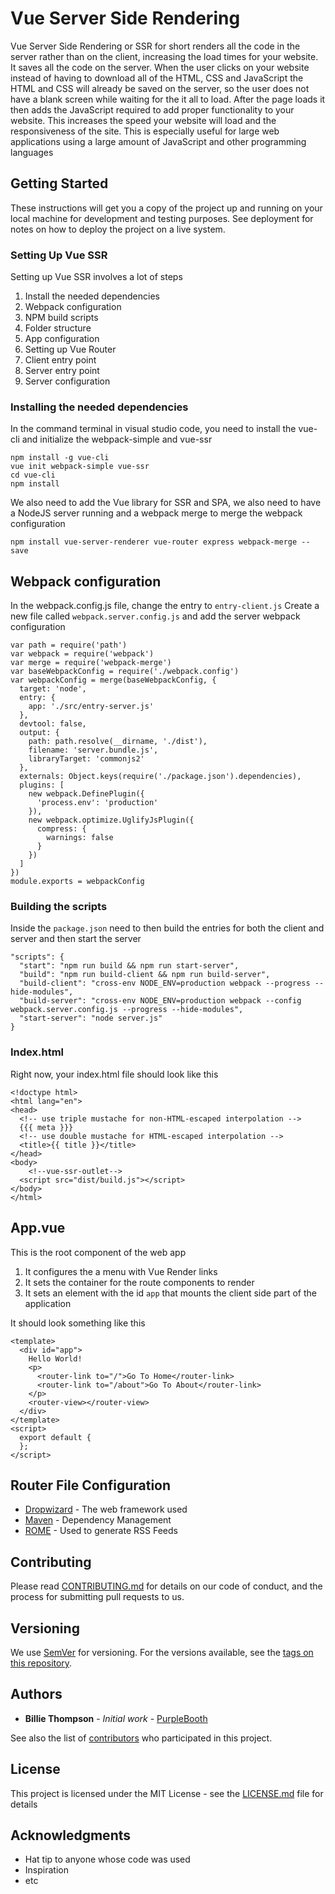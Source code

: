 # Vue Server Side Rendering

Vue Server Side Rendering or SSR for short renders all the code in the server rather than on the client, increasing the load times for your website. It saves all the code on the server. When the user clicks on your website instead of having to download all of the HTML, CSS and JavaScript the HTML and CSS will already be saved on the server, so the user does not have a blank screen while waiting for the it all to load. After the page loads it then adds the JavaScript required to add proper functionality to your website. This increases the speed your website will load and the responsiveness of the site. This is especially useful for large web applications using a large amount of JavaScript and other programming languages


## Getting Started

These instructions will get you a copy of the project up and running on your local machine for development and testing purposes. See deployment for notes on how to deploy the project on a live system.

### Setting Up Vue SSR

Setting up Vue SSR involves a lot of steps
1.	Install the needed dependencies
2.	Webpack configuration
3.	NPM build scripts
4.	Folder structure
5.	App configuration
6.	Setting up Vue Router
7.	Client entry point
8.	Server entry point
9.	Server configuration

### Installing the needed dependencies

In the command terminal in visual studio code, you need to install the vue-cli and initialize the webpack-simple and vue-ssr

```
npm install -g vue-cli
vue init webpack-simple vue-ssr
cd vue-cli
npm install
```
We also need to add the Vue library for SSR and SPA, we also need to have a NodeJS server running and a webpack merge to merge the webpack configuration
```
npm install vue-server-renderer vue-router express webpack-merge --save
```

## Webpack configuration
In the webpack.config.js file, change the entry to ```entry-client.js```
Create a new file called ```webpack.server.config.js``` and add the server webpack configuration
```
var path = require('path')
var webpack = require('webpack')
var merge = require('webpack-merge')
var baseWebpackConfig = require('./webpack.config')
var webpackConfig = merge(baseWebpackConfig, {
  target: 'node',
  entry: {
    app: './src/entry-server.js'
  },
  devtool: false,
  output: {
    path: path.resolve(__dirname, './dist'),
    filename: 'server.bundle.js',
    libraryTarget: 'commonjs2'
  },
  externals: Object.keys(require('./package.json').dependencies),
  plugins: [
    new webpack.DefinePlugin({
      'process.env': 'production'
    }),
    new webpack.optimize.UglifyJsPlugin({
      compress: {
        warnings: false
      }
    })
  ]
})
module.exports = webpackConfig
```

### Building the scripts
Inside the ```package.json``` need to then build the entries for both the client and server and then start the server

```
"scripts": {
  "start": "npm run build && npm run start-server",
  "build": "npm run build-client && npm run build-server",
  "build-client": "cross-env NODE_ENV=production webpack --progress --hide-modules",
  "build-server": "cross-env NODE_ENV=production webpack --config webpack.server.config.js --progress --hide-modules",
  "start-server": "node server.js"
}
```

### Index.html

Right now, your index.html file should look like this

```
<!doctype html>
<html lang="en">
<head>
  <!-- use triple mustache for non-HTML-escaped interpolation -->
  {{{ meta }}}
  <!-- use double mustache for HTML-escaped interpolation -->
  <title>{{ title }}</title>
</head>
<body>
    <!--vue-ssr-outlet-->
  <script src="dist/build.js"></script>
</body>
</html>
```

## App.vue

This is the root component of the web app
  1. It configures the a menu with Vue Render links
  2. It sets the container for the route components to render
  3. It sets an element with the id ```app``` that mounts the client side part of the application

It should look something like this
```
<template>
  <div id="app">
    Hello World!
    <p>
      <router-link to="/">Go To Home</router-link>
      <router-link to="/about">Go To About</router-link>
    </p>
    <router-view></router-view>
  </div>
</template>
<script>
  export default {
  };
</script>
```
  
## Router File Configuration


* [Dropwizard](http://www.dropwizard.io/1.0.2/docs/) - The web framework used
* [Maven](https://maven.apache.org/) - Dependency Management
* [ROME](https://rometools.github.io/rome/) - Used to generate RSS Feeds

## Contributing

Please read [CONTRIBUTING.md](https://gist.github.com/PurpleBooth/b24679402957c63ec426) for details on our code of conduct, and the process for submitting pull requests to us.

## Versioning

We use [SemVer](http://semver.org/) for versioning. For the versions available, see the [tags on this repository](https://github.com/your/project/tags). 

## Authors

* **Billie Thompson** - *Initial work* - [PurpleBooth](https://github.com/PurpleBooth)

See also the list of [contributors](https://github.com/your/project/contributors) who participated in this project.

## License

This project is licensed under the MIT License - see the [LICENSE.md](LICENSE.md) file for details

## Acknowledgments

* Hat tip to anyone whose code was used
* Inspiration
* etc
